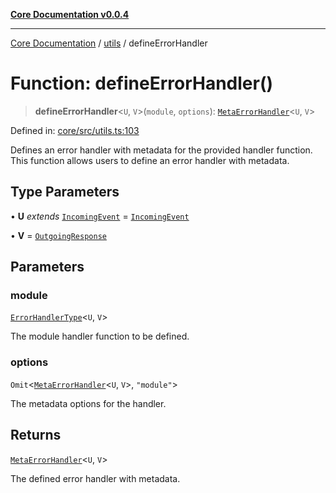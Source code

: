 [**Core Documentation v0.0.4**](../../README.md)

***

[Core Documentation](../../modules.md) / [utils](../README.md) / defineErrorHandler

# Function: defineErrorHandler()

> **defineErrorHandler**\<`U`, `V`\>(`module`, `options`): [`MetaErrorHandler`](../../declarations/interfaces/MetaErrorHandler.md)\<`U`, `V`\>

Defined in: [core/src/utils.ts:103](https://github.com/stonemjs/core/blob/e4675fc5d1a8e120fdb4d54e226a2496fdda3681/src/utils.ts#L103)

Defines an error handler with metadata for the provided handler function.
This function allows users to define an error handler with metadata.

## Type Parameters

• **U** *extends* [`IncomingEvent`](../../events/IncomingEvent/classes/IncomingEvent.md) = [`IncomingEvent`](../../events/IncomingEvent/classes/IncomingEvent.md)

• **V** = [`OutgoingResponse`](../../events/OutgoingResponse/classes/OutgoingResponse.md)

## Parameters

### module

[`ErrorHandlerType`](../../declarations/type-aliases/ErrorHandlerType.md)\<`U`, `V`\>

The module handler function to be defined.

### options

`Omit`\<[`MetaErrorHandler`](../../declarations/interfaces/MetaErrorHandler.md)\<`U`, `V`\>, `"module"`\>

The metadata options for the handler.

## Returns

[`MetaErrorHandler`](../../declarations/interfaces/MetaErrorHandler.md)\<`U`, `V`\>

The defined error handler with metadata.
